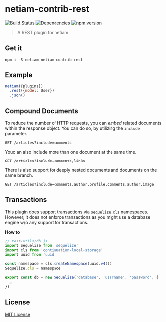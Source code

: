 # netiam-contrib-rest

[![Build Status](https://travis-ci.org/netiam/contrib-rest.svg)](https://travis-ci.org/netiam/contrib-rest)
[![Dependencies](https://david-dm.org/netiam/contrib-rest.svg)](https://david-dm.org/netiam/contrib-rest)
[![npm version](https://badge.fury.io/js/netiam-contrib-rest.svg)](http://badge.fury.io/js/netiam-contrib-rest)

> A REST plugin for netiam

## Get it

```
npm i -S netiam netiam-contrib-rest
```

## Example

```js
netiam({plugins})
  .rest({model: User})
  .json()
```

## Compound Documents

To reduce the number of HTTP requests, you can *embed* related documents within
the response object. You can do so, by utilizing the `include` parameter.

```
GET /articles?include=comments
```

Youc an also include more than one document at the same time.

```
GET /articles?include=comments,links
```

There is also support for deeply nested documents and documents on the same branch.

```
GET /articles?include=comments.author.profile,comments.author.image
```

## Transactions

This plugin does support transactions via [`sequelize cls`](http://sequelize.readthedocs.org/en/latest/docs/transactions/#automatically-pass-transactions-to-all-queries) namespaces.
However, it does not enforce transactions as you might use a database engine w/o
any support for transactions.

**How to**

```js
// test/utils/db.js
import Sequelize from 'sequelize'
import cls from 'continuation-local-storage'
import uuid from 'uuid'

const namespace = cls.createNamespace(uuid.v4())
Sequelize.cls = namespace

export const db = new Sequelize('database', 'username', 'password', {
  …
})
```

## License

[MIT License](http://en.wikipedia.org/wiki/MIT_License)
